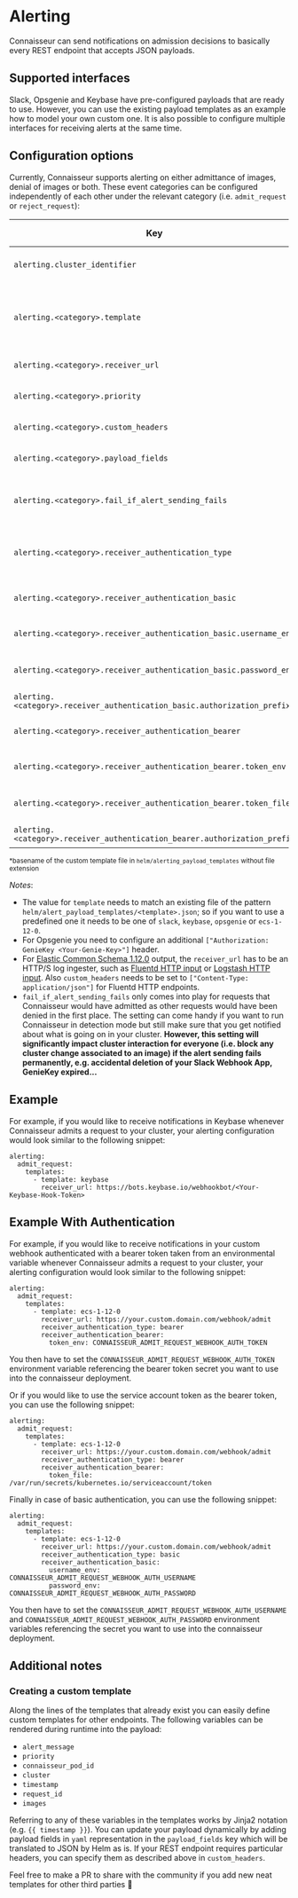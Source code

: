 # Alerting


Connaisseur can send notifications on admission decisions to basically every REST
endpoint that accepts JSON payloads.

## Supported interfaces

Slack, Opsgenie and Keybase have pre-configured payloads that are ready to use.
However, you can use the existing payload templates as an example how to model your
own custom one.
It is also possible to configure multiple interfaces for receiving
alerts at the same time.

## Configuration options

Currently, Connaisseur supports alerting on either admittance of images, denial of images or both. These event categories can be configured independently of each other under the relevant category (i.e. `admit_request` or `reject_request`):

| Key                                                 |  Accepted values                                      | Default           | Required           | Description                                                                                         |
| --------------------------------------------------- | ----------------------------------------------------- | ----------------- | ------------------ | --------------------------------------------------------------------------------------------------- |
| `alerting.cluster_identifier`                       | string                                                | `"not specified"` |                    | Cluster identifier used in alert payload to distinguish between alerts from different clusters.     |
| `alerting.<category>.template`                      | `opsgenie`, `slack`, `keybase`, `ecs-1-12-0` or custom<sup>*</sup>  | -   | :heavy_check_mark: | File in `helm/alert_payload_templates/` to be used as alert payload template.                       |
| `alerting.<category>.receiver_url`                  | string                                                | -                 | :heavy_check_mark: | URL of alert-receiving endpoint.                                                                    |
| `alerting.<category>.priority`                      | int                                                   | `3`               |                    | Priority of alert (to enable fitting Connaisseur alerts into alerts from other sources).            |
| `alerting.<category>.custom_headers`                | list[string]                                          | -                 |                    | Additional headers required by alert-receiving endpoint.                                            |
| `alerting.<category>.payload_fields`                | subyaml                                               | -                 |                    | Additional (`yaml`) key-value pairs to be appended to alert payload (as `json`).                    |
| `alerting.<category>.fail_if_alert_sending_fails`   | bool                                                  | `False`           |                    | Whether to make Connaisseur deny images if the corresponding alert cannot be successfully sent.     |
| `alerting.<category>.receiver_authentication_type`  | string enum `basic`, `bearer`, `none`                 | `none`            |                    | Authentication type of the alert-receiving webhook endpoint .                                       |
| `alerting.<category>.receiver_authentication_basic`               | object              | -                 | only when `receiver_authentication_type` is `basic`  | Authentication credentials for basic authentication.                                  |
| `alerting.<category>.receiver_authentication_basic.username_env`  | string              | -                 | only when `receiver_authentication_type` is `basic`  | Username Environmental variable for basic authentication.                             |
| `alerting.<category>.receiver_authentication_basic.password_env`  | string              | -                 | only when `receiver_authentication_type` is `basic`  | Password Environmental variable for basic authentication.                             |
| `alerting.<category>.receiver_authentication_basic.authorization_prefix`  | string      | `Basic`           |                                                      | Prefix for Authorization header for basic authentication.                             |
| `alerting.<category>.receiver_authentication_bearer`              | object              | -                 | only when `receiver_authentication_type` is `bearer` | Authentication credentials for bearer authentication.                                 |
| `alerting.<category>.receiver_authentication_bearer.token_env`    | string              | -                 | only when `receiver_authentication_type` is `bearer` | Token Environmental variable for bearer authentication (Exclusive with `token_file`). |
| `alerting.<category>.receiver_authentication_bearer.token_file`   | string              | -                 | only when `receiver_authentication_type` is `bearer` | Token file for bearer authentication (Exclusive with `token_env`).                    |
| `alerting.<category>.receiver_authentication_bearer.authorization_prefix` | string      | `Bearer`          |                                                      | Prefix for Authorization header for bearer authentication.                            |

<sup>*basename of the custom template file in `helm/alerting_payload_templates` without file extension </sup>

_Notes_:

- The value for `template` needs to match an existing file of the pattern
`helm/alert_payload_templates/<template>.json`; so if you want to use a predefined
one it needs to be one of `slack`, `keybase`, `opsgenie` or `ecs-1-12-0`.
- For Opsgenie you need to configure an additional
  `["Authorization: GenieKey <Your-Genie-Key>"]` header.
- For [Elastic Common Schema 1.12.0](https://www.elastic.co/guide/en/ecs/1.12/index.html) output, the `receiver_url` has to be an HTTP/S log ingester, such as [Fluentd HTTP input](https://docs.fluentd.org/input/http) or [Logstash HTTP input](https://www.elastic.co/guide/en/logstash/current/plugins-inputs-http.html). Also `custom_headers` needs to be set to `["Content-Type: application/json"]` for Fluentd HTTP endpoints.
- `fail_if_alert_sending_fails` only comes into play for requests that Connaisseur would have admitted as other requests would have been denied in the first place. The setting can come handy if you want to run Connaisseur in detection mode but still make sure that you get notified about what is going on in your cluster. **However, this setting will significantly impact cluster interaction for everyone (i.e. block any cluster change associated to an image) if the alert sending fails permanently, e.g. accidental deletion of your Slack Webhook App, GenieKey expired...**



## Example
For example, if you would like to receive notifications in Keybase whenever Connaisseur admits a request to your cluster, your alerting configuration would look similar to the following snippet:


```
alerting:
  admit_request:
    templates:
      - template: keybase
        receiver_url: https://bots.keybase.io/webhookbot/<Your-Keybase-Hook-Token>
```

## Example With Authentication

For example, if you would like to receive notifications in your custom webhook authenticated with a bearer token taken from an environmental variable whenever Connaisseur admits a request to your cluster, your alerting configuration would look similar to the following snippet:

```
alerting:
  admit_request:
    templates:
      - template: ecs-1-12-0 
        receiver_url: https://your.custom.domain.com/webhook/admit
        receiver_authentication_type: bearer
        receiver_authentication_bearer: 
          token_env: CONNAISSEUR_ADMIT_REQUEST_WEBHOOK_AUTH_TOKEN
```

You then have to set the `CONNAISSEUR_ADMIT_REQUEST_WEBHOOK_AUTH_TOKEN` environment variable referencing the bearer token secret you want to use into the connaisseur deployment.

Or if you would like to use the service account token as the bearer token, you can use the following snippet:

```
alerting:
  admit_request:
    templates:
      - template: ecs-1-12-0 
        receiver_url: https://your.custom.domain.com/webhook/admit
        receiver_authentication_type: bearer
        receiver_authentication_bearer: 
          token_file: /var/run/secrets/kubernetes.io/serviceaccount/token
```

Finally in case of basic authentication, you can use the following snippet:


```
alerting:
  admit_request:
    templates:
      - template: ecs-1-12-0 
        receiver_url: https://your.custom.domain.com/webhook/admit
        receiver_authentication_type: basic
        receiver_authentication_basic: 
          username_env: CONNAISSEUR_ADMIT_REQUEST_WEBHOOK_AUTH_USERNAME
          password_env: CONNAISSEUR_ADMIT_REQUEST_WEBHOOK_AUTH_PASSWORD
```

You then have to set the `CONNAISSEUR_ADMIT_REQUEST_WEBHOOK_AUTH_USERNAME` and `CONNAISSEUR_ADMIT_REQUEST_WEBHOOK_AUTH_PASSWORD` environment variables referencing the secret you want to use into the connaisseur deployment.


## Additional notes

### Creating a custom template

Along the lines of the templates that already exist you can easily define
custom templates for other endpoints. The following variables can be rendered
during runtime into the payload:

- `alert_message`
- `priority`
- `connaisseur_pod_id`
- `cluster`
- `timestamp`
- `request_id`
- `images`

Referring to any of these variables in the templates works by Jinja2 notation
(e.g. `{{ timestamp }}`). You can update your payload dynamically by adding payload
fields in `yaml` representation in the `payload_fields` key which will be translated
to JSON by Helm as is. If your REST endpoint requires particular headers, you can
specify them as described above in `custom_headers`.

Feel free to make a PR to share with the community if you add new neat templates for other third parties :pray:

